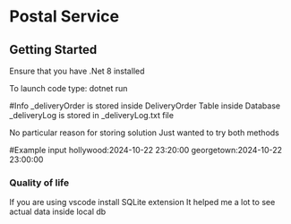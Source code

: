 # Postal Service

## Getting Started
Ensure that you have .Net 8 installed 

To launch code type:
dotnet run

#Info
_deliveryOrder is stored inside DeliveryOrder Table inside Database
_deliveryLog is stored in _deliveryLog.txt file

No particular reason for storing solution
Just wanted to try both methods

#Example input
hollywood:2024-10-22 23:20:00
georgetown:2024-10-22 23:00:00

### Quality of life
If you are using vscode install SQLite extension
It helped me a lot to see actual data inside local db
